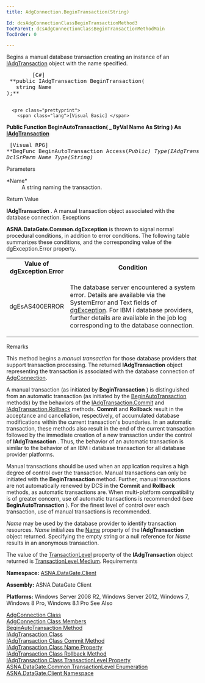 ```yaml
---
title: AdgConnection.BeginTransaction(String)

Id: dcsAdgConnectionClassBeginTransactionMethod3
TocParent: dcsAdgConnectionClassBeginTransactionMethodMain
TocOrder: 0

---
```


Begins a manual database transaction creating an instance of an [ IAdgTransaction](dcsIAdgTransactionClass.html) object with the name specified. 
<pre class="prettyprint">
        <span class="lang">[C#]</span>
 **public IAdgTransaction BeginTransaction(
   string Name
);** 
      </pre>
      <pre class="prettyprint">
        <span class="lang">[Visual Basic] </span>
 **Public Function BeginAutoTransaction( _
   ByVal Name As String
) As [IAdgTransaction](dcsIAdgTransactionClass.html)** 
      </pre>
      <pre class="prettyprint">
        <span class="lang">[Visual RPG]</span>
 **BegFunc BeginAutoTransaction Access(*Public) Type(IAdgTransaction)
   DclSrParm Name Type(*String)** 
      </pre>

Parameters

<dl>
        <dt>
 *Name* 
        </dt>
        <dd>A string naming the transaction.
					</dd>
</dl>

Return Value

**IAdgTransaction** . A manual transaction object associated with the database connection.
Exceptions

**ASNA.DataGate.Common.dgException** is thrown to signal normal procedural conditions, in addition to error conditions. The following table summarizes these conditions, and the corresponding value of the dgException.Error property.
<table class="dtTABLE" id="Table5" style="border-spacing: 0px; x-cell-content-align: Top" cellspacing="0" x-use-null-cells="x-use-null-cells">
          <colgroup span="1">
            <col span="1" style="WIDTH: 30%" />
            <col span="1" style="WIDTH: 70%" />
          </colgroup>
          <tr>
            <th colspan="1" rowspan="1">
							Value of
							<br />
							dgException.Error
						</th>
            <th colspan="1" rowspan="1">
							Condition
						</th>
          </tr>
          <tr>
            <td colspan="1" rowspan="1">

dgEsAS400ERROR
</td>
            <td colspan="1" rowspan="1">

The database server encountered a system error. Details are available via the SystemError and Text fields of [dgException](dcsdgExceptionClass.html). For IBM i database providers, further details are available in the job log corresponding to the database connection.
</td>
          </tr>
</table>

Remarks

This method begins a *manual transaction* for those database providers that support transaction processing. The returned **IAdgTransaction** object representing the transaction is associated with the database connection of [AdgConnection](dcsAdgConnectionClass.html).

A manual transaction (as initiated by **BeginTransaction** ) is distinguished from an automatic transaction (as initiated by the [ BeginAutoTransaction](dcsAdgConnectionClassBeginAutoTransactionMethodMain.html) methods) by the behaviors of the [ IAdgTransaction.Commit](dcsIAdgTransactionClassCommitMethods.html) and [ IAdgTransaction.Rollback](dcsIAdgTransactionClassRollbackMethod.html) methods. **Commit** and **Rollback** result in the acceptance and cancellation, respectively, of accumulated database modifications within the current transaction's boundaries. In an automatic transaction, these methods also result in the end of the current transaction followed by the immediate creation of a new transaction under the control of **IAdgTransaction** . Thus, the behavior of an automatic transaction is similar to the behavior of an IBM i database transaction for all database provider platforms.

Manual transactions should be used when an application requires a high degree of control over the transaction. Manual transactions can only be initiated with the **BeginTransaction** method. Further, manual transactions are not automatically renewed by DCS in the **Commit** and **Rollback** methods, as automatic transactions are. When multi-platform compatibility is of greater concern, use of automatic transactions is recommended (see **BeginAutoTransaction** ). For the finest level of control over each transaction, use of manual transactions is recommended.

*Name* may be used by the database provider to identify transaction resources. *Name* initializes the [ Name](dcsIAdgTransactionClassNameProperty.html) property of the **IAdgTransaction** object returned. Specifying the empty string or a null reference for *Name* results in an anonymous transaction.

The value of the [ TransactionLevel](dcsIAdgTransactionClassTransactionLevelProperty.html) property of the **IAdgTransaction** object returned is [TransactionLevel.Medium](dcsTransactionLevelEnumeration.html).
Requirements

<span> **Namespace:** [ASNA.DataGate.Client](dcsDataGateClientNamespace.html) </span> 

<span> **Assembly:** ASNA DataGate Client</span> 

<span> **Platforms:** Windows Server 2008 R2, Windows Server 2012, Windows 7, Windows 8 Pro, Windows 8.1 Pro</span> 
See Also

[AdgConnection Class](dcsAdgConnectionClass.html) <br /> [AdgConnection Class Members](dcsAdgConnectionMembers.html) <br /> [BeginAutoTransaction Method](dcsAdgConnectionClassBeginAutoTransactionMethodMain.html) <br /> [IAdgTransaction Class](dcsIAdgTransactionClass.html) <br /> [IAdgTransaction Class Commit Method](dcsIAdgTransactionClassCommitMethods.html) <br /> [IAdgTransaction Class Name Property](dcsIAdgTransactionClassNameProperty.html) <br /> [IAdgTransaction Class Rollback Method](dcsIAdgTransactionClassRollbackMethod.html) <br /> [IAdgTransaction Class TransactionLevel Property](dcsIAdgTransactionClassTransactionLevelProperty.html) <br /> [ASNA.DataGate.Common.TransactionLevel Enumeration](dcsTransactionLevelEnumeration.html) <br /> [ASNA.DataGate.Client Namespace](dcsDataGateClientNamespace.html) 
